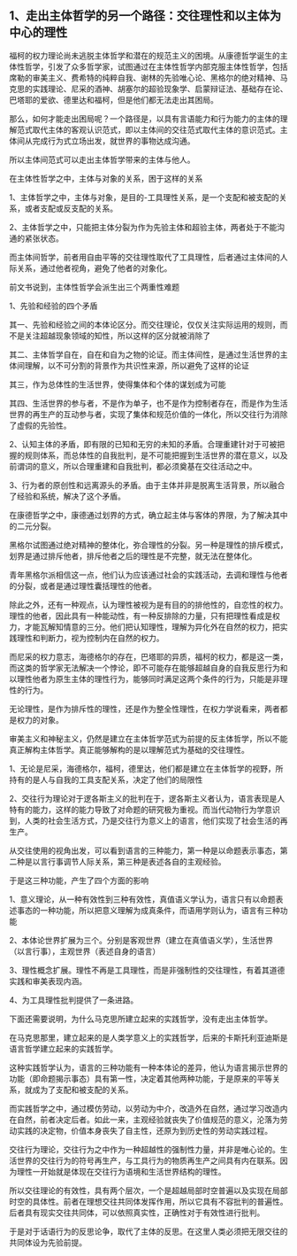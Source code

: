 <h2>1、走出主体哲学的另一个路径：交往理性和以主体为中心的理性</h2><p data-pid="Qucm7dxQ">福柯的权力理论尚未逃脱主体哲学和潜在的规范主义的困境。从康德哲学诞生的主体性哲学，引发了众多哲学家，试图通过在主体性哲学内部克服主体性哲学，包括席勒的审美主义、费希特的纯粹自我、谢林的先验唯心论、黑格尔的绝对精神、马克思的实践理论、尼采的酒神、胡塞尔的超验现象学、启蒙辩证法、基础存在论、巴塔耶的爱欲、德里达和福柯，但是他们都无法走出其困局。</p><p data-pid="1Pi7vNiB">那么，如何才能走出困局呢？一个路径是，以具有言语能力和行为能力的主体的理解范式取代主体的客观认识范式，即以主体间的交往范式取代主体的意识范式。主体间从完成行为式立场出发，就世界的事物达成沟通。</p><p data-pid="qPvlWasa">所以主体间范式可以走出主体哲学带来的主体与他人。</p><p data-pid="BVq6R9E2">在主体性哲学之中，主体与对象的关系，困于这样的关系</p><p data-pid="0GGZkjmv">1、主体哲学之中，主体与对象，是目的-工具理性关系，是一个支配和被支配的关系，或者支配或反支配的关系。</p><p data-pid="YYg9XkUu">2、主体哲学之中，只能把主体分裂为作为先验主体和超验主体，两者处于不能沟通的紧张状态。</p><p data-pid="b8jOiDKR">而主体间哲学，前者用自由平等的交往理性取代了工具理性，后者通过主体间的人际关系，通过他者视角，避免了他者的对象化。</p><p data-pid="u7U_zTRV">前文书说到，主体性哲学会派生出三个两重性难题</p><p data-pid="FbKD3MCZ">1、先验和经验的四个矛盾</p><p data-pid="Oh1-S8Mx">其一、先验和经验之间的本体论区分。而交往理论，仅仅关注实际运用的规则，而不是关注超越现象领域的知性，所以这样的区分就被消除了</p><p data-pid="iYnsoaGt">其二、主体哲学自在，自在和自为之物的论证。而主体间性，是通过生活世界的主体间理解，以不可分割的背景作为共识性来源，所以避免了这样的论证</p><p data-pid="WLcf8lzW">其三，作为总体性的生活世界，使得集体和个体的谋划成为可能</p><p data-pid="7OIl_Z8S">其四、生活世界的参与者，不是作为单子，也不是作为控制者存在，而是作为生活世界的再生产的互动参与者，实现了集体和规范价值的一体化，所以交往行为消除了虚假的先验性。</p><p data-pid="eN3BwTDn">2、认知主体的矛盾，即有限的已知和无穷的未知的矛盾。合理重建针对于可被把握的规则体系，而总体性的自我批判，是不可能把握到生活世界的潜在意义，以及前谓词的意义，所以合理重建和自我批判，都必须奠基在交往活动之中。</p><p data-pid="OJfRXwEU">3、行为者的原创性和远离源头的矛盾。由于主体并非是脱离生活背景，所以融合了经验和系统，解决了这个矛盾。</p><p data-pid="MgZxczNW">在康德哲学之中，康德通过划界的方式，确立起主体与客体的界限，为了解决其中的二元分裂。</p><p data-pid="pmWz5mj-">黑格尔试图通过绝对精神的整体化，弥合理性的分裂。另一种是理性的排斥模式，划界是通过排斥他者，排斥他者之后的理性是不完整，就无法在整体化。</p><p data-pid="zTetObH1">青年黑格尔派相信这一点，他们认为应该通过社会的实践活动，去调和理性与他者的分裂，或者是通过理性囊括理性的他者。</p><p data-pid="kpPR8xzB">除此之外，还有一种观点，认为理性被视为是有目的的排他性的，自恋性的权力。理性的他者，因此具有一种能动性，有一种反排除的力量，只有把理性看成是权力，才能瓦解知情意的三分。他们把认知理性，理解为异化外在自然的权力，把实践理性和判断力，视为控制内在自然的权力。</p><p data-pid="43BBi31C">而尼采的权力意志，海德格尔的存在，巴塔耶的异质，福柯的权力，都是这一类，而这类的哲学家无法解决一个悖论，即不可能存在能够超越自身的自我反思行为和以理性他者为原生主体的理性行为，能够同时满足这两个条件的行为，只能是非理性的行为。</p><p data-pid="rQgSw9dd">无论理性，是作为排斥性的理性，还是作为整全性理性，在权力学说看来，两者都是权力的对象。</p><p data-pid="aGfZlZic">审美主义和神秘主义，仍然是建立在主体哲学范式为前提的反主体哲学，所以不能真正解构主体哲学。真正能够解构的是以理解范式为基础的交往理性。</p><p data-pid="svdUg5sk">1、无论是尼采，海德格尔，福柯，德里达，他们都是建立在主体哲学的视野，所持有的是人与自我的工具支配关系，决定了他们的局限性</p><p data-pid="yby4YyzX">2、交往行为理论对于逻各斯主义的批判在于，逻各斯主义者认为，语言表现是人特有的能力，这样的能力导致了对命题的研究极为重视。而当代动物行为学意识到，人类的社会生活方式，乃是交往行为意义上的语言，他们实现了社会生活的再生产。</p><p data-pid="etnNprnu">从交往使用的视角出发，可以看到语言的三种能力，第一种是以命题表示事态，第二种是以言行事调节人际关系，第三种是表述各自的主观经验。</p><p data-pid="cgwTAh1q">于是这三种功能，产生了四个方面的影响</p><p data-pid="ieYKqdZz">1、意义理论，从一种有效性到三种有效性，真值语义学认为，语言只有以命题表述事态的一种功能，所以把意义理解为成真条件，而语用学则认为，语言有三种功能</p><p data-pid="i8NwF379">2、本体论世界扩展为三个。分别是客观世界（建立在真值语义学），生活世界（以言行事），主观世界（表述自身的语言）</p><p data-pid="r5T_gzmH">3、理性概念扩展。理性不再是工具理性，而是非强制性的交往理性，有着其道德实践和审美表现内涵。</p><p data-pid="Da2dibuA">4、为工具理性批判提供了一条进路。</p><p data-pid="x2pwOsZA">下面还需要说明，为什么马克思所建立起来的实践哲学，没有走出主体哲学。</p><p data-pid="K4BqKOhn">在马克思那里，建立起来的是人类学意义上的实践哲学，后来的卡斯托利亚迪斯是语言哲学建立起来的实践哲学。</p><p data-pid="C9dZoAca">这种实践哲学认为，语言的三种功能有一种本体论的差异，他认为语言揭示世界的功能（即命题揭示事态）具有第一性，决定着其他两种功能，于是原来的平等关系，就成为了支配和被支配的关系。</p><p data-pid="AyRfaM7d">而实践哲学之中，通过模仿劳动，以劳动为中介，改造外在自然，通过学习改造内在自然，前者决定后者。如此一来，主观经验就丧失了价值规范的意义，沦落为劳动实践的决定物，价值本身丧失了自主性，还原为到历史性的劳动实践过程。</p><p data-pid="s2_7t_Ad">交往行为理论，交往行为之中作为一种超越性的强制性力量，并非是唯心论的。生活世界的交往行为的符号再生产，与工具行为的物质再生产之间具有内在联系。因为理性一开始就是体现在交往行为语境和生活世界结构的理性。</p><p data-pid="D6T3tsca">所以交往理论的有效性，具有两个层次，一个是超越局部时空普遍以及实现在局部时空的具体性。前者在理想交往共同体发挥作用，所以它具有不容批判的普遍性。后者具有现实交往共同体，可以依照真实性，正确性对于有效性进行批判。</p><p data-pid="EAbpNov5">于是对于话语行为的反思论争，取代了主体的反思。在这里人类必须把无限交往的共同体设为先验前提。</p><p></p><p></p><p></p><p></p><p></p><p></p><p></p><p></p>